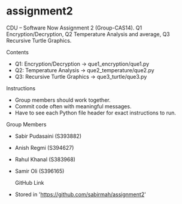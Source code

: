 # assignment2
CDU – Software Now Assignment 2 (Group-CAS14).
Q1 Encryption/Decryption,
Q2 Temperature Analysis and average, 
Q3 Recursive Turtle Graphics. 

Contents
- Q1: Encryption/Decryption → que1_encryption/que1.py
- Q2: Temperature Analysis → que2_temperature/que2.py
- Q3: Recursive Turtle Graphics → que3_turtle/que3.py

Instructions
- Group members should work together.  
- Commit code often with meaningful messages.  
- Have to see each Python file header for exact instructions to run.

Group Members
- Sabir Pudasaini (S393882)  
- Anish Regmi (S394627)  
- Rahul Khanal (S383968)    
- Samir Oli (S396165)

  GitHub Link
- Stored in 'https://github.com/sabirmah/assignment2'
